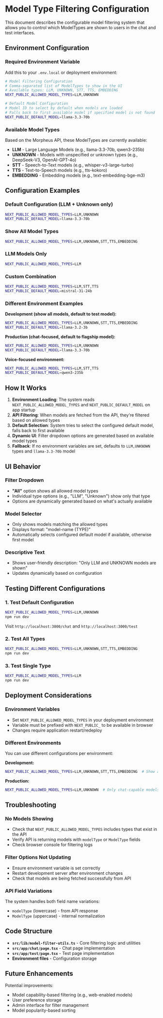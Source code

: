 # Model Type Filtering Configuration

This document describes the configurable model filtering system that allows you to control which ModelTypes are shown to users in the chat and test interfaces.

## Environment Configuration

### Required Environment Variable

Add this to your `.env.local` or deployment environment:

```bash
# Model Filtering Configuration
# Comma-separated list of ModelTypes to show in the UI
# Available types: LLM, UNKNOWN, STT, TTS, EMBEDDING
NEXT_PUBLIC_ALLOWED_MODEL_TYPES=LLM,UNKNOWN

# Default Model Configuration
# Model ID to select by default when models are loaded
# Falls back to first available model if specified model is not found
NEXT_PUBLIC_DEFAULT_MODEL=llama-3.3-70b
```

### Available Model Types

Based on the Morpheus API, these ModelTypes are currently available:

- **LLM** - Large Language Models (e.g., llama-3.3-70b, qwen3-235b)
- **UNKNOWN** - Models with unspecified or unknown types (e.g., DeepSeek-V3, OpenAI-GPT-4o)
- **STT** - Speech-to-Text models (e.g., whisper-v3-large-turbo)
- **TTS** - Text-to-Speech models (e.g., tts-kokoro)
- **EMBEDDING** - Embedding models (e.g., text-embedding-bge-m3)

## Configuration Examples

### Default Configuration (LLM + Unknown only)
```bash
NEXT_PUBLIC_ALLOWED_MODEL_TYPES=LLM,UNKNOWN
NEXT_PUBLIC_DEFAULT_MODEL=llama-3.3-70b
```

### Show All Model Types
```bash
NEXT_PUBLIC_ALLOWED_MODEL_TYPES=LLM,UNKNOWN,STT,TTS,EMBEDDING
```

### LLM Models Only
```bash
NEXT_PUBLIC_ALLOWED_MODEL_TYPES=LLM
```

### Custom Combination
```bash
NEXT_PUBLIC_ALLOWED_MODEL_TYPES=LLM,STT,TTS
NEXT_PUBLIC_DEFAULT_MODEL=mistral-31-24b
```

### Different Environment Examples

**Development (show all models, default to test model):**
```bash
NEXT_PUBLIC_ALLOWED_MODEL_TYPES=LLM,UNKNOWN,STT,TTS,EMBEDDING
NEXT_PUBLIC_DEFAULT_MODEL=llama-3.2-3b
```

**Production (chat-focused, default to flagship model):**
```bash
NEXT_PUBLIC_ALLOWED_MODEL_TYPES=LLM,UNKNOWN
NEXT_PUBLIC_DEFAULT_MODEL=llama-3.3-70b
```

**Voice-focused environment:**
```bash
NEXT_PUBLIC_ALLOWED_MODEL_TYPES=LLM,STT,TTS
NEXT_PUBLIC_DEFAULT_MODEL=qwen3-235b
```

## How It Works

1. **Environment Loading**: The system reads `NEXT_PUBLIC_ALLOWED_MODEL_TYPES` and `NEXT_PUBLIC_DEFAULT_MODEL` on app startup
2. **API Filtering**: When models are fetched from the API, they're filtered based on allowed types
3. **Default Selection**: System tries to select the configured default model, falls back to first available
4. **Dynamic UI**: Filter dropdown options are generated based on available model types
5. **Fallback**: If no environment variables are set, defaults to `LLM,UNKNOWN` types and `llama-3.3-70b` model

## UI Behavior

### Filter Dropdown
- **"All"** option shows all allowed model types
- Individual type options (e.g., "LLM", "Unknown") show only that type
- Options are dynamically generated based on what's actually available

### Model Selector
- Only shows models matching the allowed types
- Displays format: "model-name (TYPE)"
- Automatically selects configured default model if available, otherwise first model

### Descriptive Text
- Shows user-friendly description: "Only LLM and UNKNOWN models are shown"
- Updates dynamically based on configuration

## Testing Different Configurations

### 1. Test Default Configuration
```bash
NEXT_PUBLIC_ALLOWED_MODEL_TYPES=LLM,UNKNOWN
npm run dev
```
Visit `http://localhost:3000/chat` and `http://localhost:3000/test`

### 2. Test All Types
```bash
NEXT_PUBLIC_ALLOWED_MODEL_TYPES=LLM,UNKNOWN,STT,TTS,EMBEDDING
npm run dev
```

### 3. Test Single Type
```bash
NEXT_PUBLIC_ALLOWED_MODEL_TYPES=LLM
npm run dev
```

## Deployment Considerations

### Environment Variables
- Set `NEXT_PUBLIC_ALLOWED_MODEL_TYPES` in your deployment environment
- Variable must be prefixed with `NEXT_PUBLIC_` to be available in browser
- Changes require application restart/redeploy

### Different Environments
You can use different configurations per environment:

**Development:**
```bash
NEXT_PUBLIC_ALLOWED_MODEL_TYPES=LLM,UNKNOWN,STT,TTS,EMBEDDING  # Show all for testing
```

**Production:**
```bash
NEXT_PUBLIC_ALLOWED_MODEL_TYPES=LLM,UNKNOWN  # Only chat-capable models
```

## Troubleshooting

### No Models Showing
- Check that `NEXT_PUBLIC_ALLOWED_MODEL_TYPES` includes types that exist in the API
- Verify API is returning models with `modelType` or `ModelType` fields
- Check browser console for filtering logs

### Filter Options Not Updating
- Ensure environment variable is set correctly
- Restart development server after environment changes
- Check that models are being fetched successfully from API

### API Field Variations
The system handles both field name variations:
- `modelType` (lowercase) - from API response
- `ModelType` (uppercase) - internal normalization

## Code Structure

- **`src/lib/model-filter-utils.ts`** - Core filtering logic and utilities
- **`src/app/chat/page.tsx`** - Chat page implementation
- **`src/app/test/page.tsx`** - Test page implementation
- **Environment files** - Configuration storage

## Future Enhancements

Potential improvements:
- Model capability-based filtering (e.g., web-enabled models)
- User preference storage
- Admin interface for filter management
- Model popularity-based sorting
